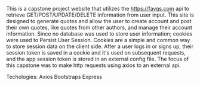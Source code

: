 This is a capstone project website that utilizes the https://favqs.com api to retrieve GET/POST/UPDATE/DELETE information from user input. This site is designed to generate quotes and allow the user to create account and post their own quotes, like quotes from other authors, and manage their account information. Since no database was used to store user information; cookies were used to Persist User Session. Cookies are a simple and common way to store session data on the client side. After a user logs in or signs up, their session token is saved in a cookie and it's used on subsequent requests, and the app session token is stored in an external config file. The focus of this capstone was to make http requests using axios to an external api.

Techologies:
Axios
Bootstraps
Express

